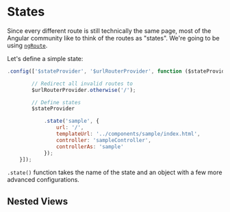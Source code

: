 ![]()
# States

Since every different route is still technically the same page, most of the Angular community like to think of the routes as "states".
We're going to be using [`ngRoute`](https://docs.angularjs.org/api/ngRoute). 

Let's define a simple state:

```js
.config(['$stateProvider', '$urlRouterProvider', function ($stateProvider, $urlRouterProvider){

		// Redirect all invalid routes to 
		$urlRouterProvider.otherwise('/');

		// Define states
		$stateProvider

			.state('sample', {
				url: '/',
				templateUrl: '../components/sample/index.html',
				controller: 'sampleController',
				controllerAs: 'sample'
			});
	}]);
```

`.state()` function takes the name of the state and an object with a few more advanced configurations.

## Nested Views
